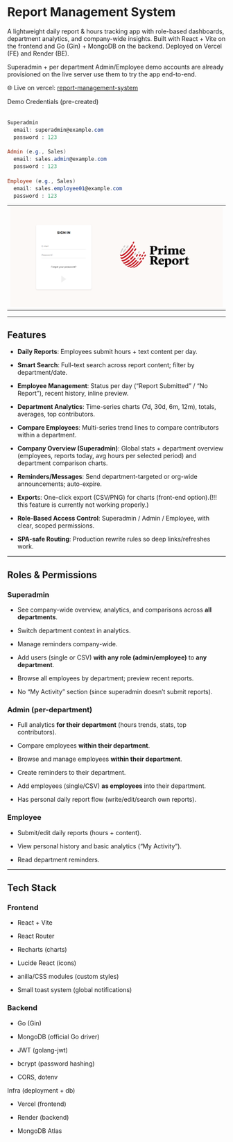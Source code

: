 # Report Management System

A lightweight daily report & hours tracking app with role-based dashboards, department analytics, and company-wide insights. Built with React + Vite on the frontend and Go (Gin) + MongoDB on the backend. Deployed on Vercel (FE) and Render (BE).


Superadmin + per department Admin/Employee demo accounts are already provisioned on the live server use them to try the app end-to-end.

🌐 Live on vercel: [report-management-system](https://report-management-system-one.vercel.app)

Demo Credentials (pre-created)

```powershell

Superadmin
  email: superadmin@example.com
  password : 123

Admin (e.g., Sales)
  email: sales.admin@example.com
  password : 123

Employee (e.g., Sales)
  email: sales.employee01@example.com
  password : 123

```


<table>
  <tr>
    <td><img src="images/1.png" width="1000"></td>
  </tr>
</table>


---

## Features 

- **Daily Reports**: Employees submit hours + text content per day.

- **Smart Search**: Full-text search across report content; filter by department/date.

- **Employee Management**: Status per day (“Report Submitted” / “No Report”), recent history, inline preview.

- **Department Analytics**: Time-series charts (7d, 30d, 6m, 12m), totals, averages, top contributors.

- **Compare Employees**: Multi-series trend lines to compare contributors within a department.

- **Company Overview (Superadmin)**: Global stats + department overview (employees, reports today, avg hours per selected period) and department comparison charts.

- **Reminders/Messages**: Send department-targeted or org-wide announcements; auto-expire.

- **Export**s: One-click export (CSV/PNG) for charts (front-end option).(!!! this feature is currently not working properly.)

- **Role-Based Access Control**: Superadmin / Admin / Employee, with clear, scoped permissions.

- **SPA-safe Routing**: Production rewrite rules so deep links/refreshes work.


---


## Roles & Permissions

### Superadmin

  - See company-wide overview, analytics, and comparisons across **all departments**.
  
  - Switch department context in analytics.
  
  - Manage reminders company-wide.
  
  - Add users (single or CSV) **with any role (admin/employee)** to **any department**.
  
  - Browse all employees by department; preview recent reports.
  
  - No “My Activity” section (since superadmin doesn’t submit reports).

### Admin (per-department)

  - Full analytics **for their department** (hours trends, stats, top contributors).
  
  - Compare employees **within their department**.
  
  - Browse and manage employees **within their department**.
  
  - Create reminders to their department.
  
  - Add employees (single/CSV) **as employees** into their department.
  
  - Has personal daily report flow (write/edit/search own reports).

### Employee

  - Submit/edit daily reports (hours + content).
  
  - View personal history and basic analytics (“My Activity”).
  
  - Read department reminders.


---

## Tech Stack

### Frontend

  - React + Vite
  
  - React Router
  
  - Recharts (charts)
  
  - Lucide React (icons)
  
  - anilla/CSS modules (custom styles)
  
  - Small toast system (global notifications)

### Backend

- Go (Gin)

- MongoDB (official Go driver)

- JWT (golang-jwt)

- bcrypt (password hashing)

- CORS, dotenv

Infra (deployment + db)

- Vercel (frontend)

- Render (backend)

- MongoDB Atlas















